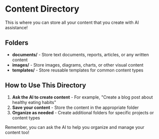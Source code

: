 # Content Directory

This is where you can store all your content that you create with AI assistance!

## Folders

- **documents/** - Store text documents, reports, articles, or any written content
- **images/** - Store images, diagrams, charts, or other visual content
- **templates/** - Store reusable templates for common content types

## How to Use This Directory

1. **Ask the AI to create content** - For example, "Create a blog post about healthy eating habits"
2. **Save your content** - Store the content in the appropriate folder
3. **Organize as needed** - Create additional folders for specific projects or content types

Remember, you can ask the AI to help you organize and manage your content too! 